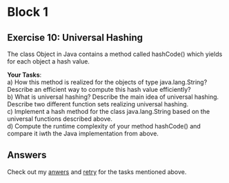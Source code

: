 # Block 1

## Exercise 10: Universal Hashing
The class Object in Java contains a method called hashCode() which yields for each object a hash value.

**Your Tasks**:  
a) How this method is realized for the objects of type java.lang.String? Describe an efficient way to compute this hash value efficiently?  
b) What is universal hashing? Describe the main idea of universal hashing. Describe two different function sets realizing universal hashing.  
c) Implement a hash method for the class java.lang.String based on the universal functions described above.  
d) Compute the runtime complexity of your method hashCode() and compare it iwth the Java implementation from above.  

## Answers
Check out my [anwers](ANSWERS_LAUBJ5.md) and [retry](retry/NACHTRAG_ANSWERS_LAUBJ5.md) for the tasks mentioned above.